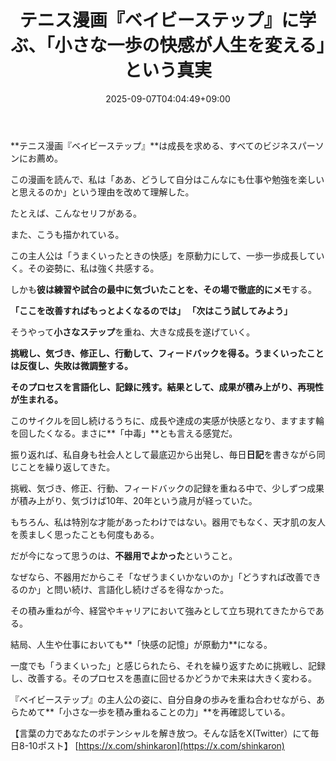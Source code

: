 ﻿---
title: "テニス漫画『ベイビーステップ』に学ぶ、「小さな一歩の快感が人生を変える」という真実"
date: 2025-09-07T04:04:49+09:00
draft: false
---

**テニス漫画『ベイビーステップ』**は成長を求める、すべてのビジネスパーソンにお薦め。

この漫画を読んで、私は「ああ、どうして自分はこんなにも仕事や勉強を楽しいと思えるのか」という理由を改めて理解した。

たとえば、こんなセリフがある。

また、こうも描かれている。

この主人公は「うまくいったときの快感」を原動力にして、一歩一歩成長していく。その姿勢に、私は強く共感する。

しかも**彼は練習や試合の最中に気づいたことを、その場で徹底的にメモ**する。

**「ここを改善すればもっとよくなるのでは」
「次はこう試してみよう」**

そうやって**小さなステップ**を重ね、大きな成長を遂げていく。

**挑戦し、気づき、修正し、行動して、フィードバックを得る。うまくいったことは反復し、失敗は微調整する。**

**そのプロセスを言語化し、記録に残す。結果として、成果が積み上がり、再現性が生まれる。**

このサイクルを回し続けるうちに、成長や達成の実感が快感となり、ますます輪を回したくなる。まさに**「中毒」**とも言える感覚だ。

振り返れば、私自身も社会人として最底辺から出発し、毎日**日記**を書きながら同じことを繰り返してきた。

挑戦、気づき、修正、行動、フィードバックの記録を重ねる中で、少しずつ成果が積み上がり、気づけば10年、20年という歳月が経っていた。

もちろん、私は特別な才能があったわけではない。器用でもなく、天才肌の友人を羨ましく思ったことも何度もある。

だが今になって思うのは、**不器用でよかった**ということ。

なぜなら、不器用だからこそ「なぜうまくいかないのか」「どうすれば改善できるのか」と問い続け、言語化し続けざるを得なかった。

その積み重ねが今、経営やキャリアにおいて強みとして立ち現れてきたからである。

結局、人生や仕事においても**「快感の記憶」が原動力**になる。

一度でも「うまくいった」と感じられたら、それを繰り返すために挑戦し、記録し、改善する。そのプロセスを愚直に回せるかどうかで未来は大きく変わる。

『ベイビーステップ』の主人公の姿に、自分自身の歩みを重ね合わせながら、あらためて**「小さな一歩を積み重ねることの力」**を再確認している。

【言葉の力であなたのポテンシャルを解き放つ。そんな話をX(Twitter）にて毎日8-10ポスト】
[https://x.com/shinkaron](https://x.com/shinkaron)